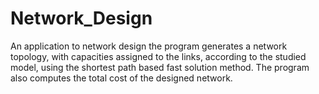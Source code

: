 # Network_Design
An application to network design the program generates a network topology, with capacities assigned to the links, according to the studied model, using the shortest path based fast solution method. The program also computes the total cost of the designed network.
